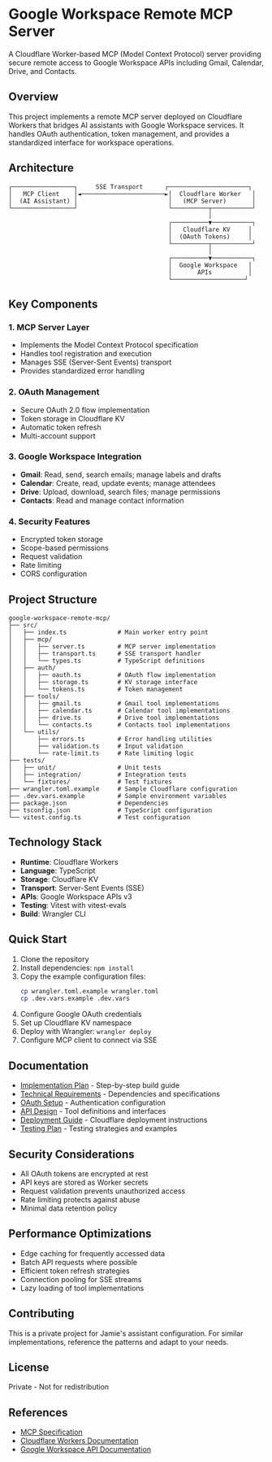 # Google Workspace Remote MCP Server

A Cloudflare Worker-based MCP (Model Context Protocol) server providing secure remote access to Google Workspace APIs including Gmail, Calendar, Drive, and Contacts.

## Overview

This project implements a remote MCP server deployed on Cloudflare Workers that bridges AI assistants with Google Workspace services. It handles OAuth authentication, token management, and provides a standardized interface for workspace operations.

## Architecture

```
┌─────────────────┐     SSE Transport      ┌──────────────────────┐
│   MCP Client    │◄───────────────────────►│  Cloudflare Worker   │
│  (AI Assistant) │                         │   (MCP Server)       │
└─────────────────┘                         └──────────┬───────────┘
                                                       │
                                            ┌──────────▼───────────┐
                                            │   Cloudflare KV     │
                                            │  (OAuth Tokens)     │
                                            └──────────┬───────────┘
                                                       │
                                            ┌──────────▼───────────┐
                                            │  Google Workspace   │
                                            │       APIs          │
                                            └────────────────────┘
```

## Key Components

### 1. MCP Server Layer
- Implements the Model Context Protocol specification
- Handles tool registration and execution
- Manages SSE (Server-Sent Events) transport
- Provides standardized error handling

### 2. OAuth Management
- Secure OAuth 2.0 flow implementation
- Token storage in Cloudflare KV
- Automatic token refresh
- Multi-account support

### 3. Google Workspace Integration
- **Gmail**: Read, send, search emails; manage labels and drafts
- **Calendar**: Create, read, update events; manage attendees
- **Drive**: Upload, download, search files; manage permissions
- **Contacts**: Read and manage contact information

### 4. Security Features
- Encrypted token storage
- Scope-based permissions
- Request validation
- Rate limiting
- CORS configuration

## Project Structure

```
google-workspace-remote-mcp/
├── src/
│   ├── index.ts              # Main worker entry point
│   ├── mcp/
│   │   ├── server.ts         # MCP server implementation
│   │   ├── transport.ts      # SSE transport handler
│   │   └── types.ts          # TypeScript definitions
│   ├── auth/
│   │   ├── oauth.ts          # OAuth flow implementation
│   │   ├── storage.ts        # KV storage interface
│   │   └── tokens.ts         # Token management
│   ├── tools/
│   │   ├── gmail.ts          # Gmail tool implementations
│   │   ├── calendar.ts       # Calendar tool implementations
│   │   ├── drive.ts          # Drive tool implementations
│   │   └── contacts.ts       # Contacts tool implementations
│   └── utils/
│       ├── errors.ts         # Error handling utilities
│       ├── validation.ts     # Input validation
│       └── rate-limit.ts     # Rate limiting logic
├── tests/
│   ├── unit/                 # Unit tests
│   ├── integration/          # Integration tests
│   └── fixtures/             # Test fixtures
├── wrangler.toml.example     # Sample Cloudflare configuration
├── .dev.vars.example         # Sample environment variables
├── package.json              # Dependencies
├── tsconfig.json             # TypeScript configuration
└── vitest.config.ts          # Test configuration
```

## Technology Stack

- **Runtime**: Cloudflare Workers
- **Language**: TypeScript
- **Storage**: Cloudflare KV
- **Transport**: Server-Sent Events (SSE)
- **APIs**: Google Workspace APIs v3
- **Testing**: Vitest with vitest-evals
- **Build**: Wrangler CLI

## Quick Start

1. Clone the repository
2. Install dependencies: `npm install`
3. Copy the example configuration files:
   ```bash
   cp wrangler.toml.example wrangler.toml
   cp .dev.vars.example .dev.vars
   ```
4. Configure Google OAuth credentials
5. Set up Cloudflare KV namespace
6. Deploy with Wrangler: `wrangler deploy`
7. Configure MCP client to connect via SSE

## Documentation

- [Implementation Plan](./IMPLEMENTATION_PLAN.md) - Step-by-step build guide
- [Technical Requirements](./TECHNICAL_REQUIREMENTS.md) - Dependencies and specifications
- [OAuth Setup](./OAUTH_SETUP.md) - Authentication configuration
- [API Design](./API_DESIGN.md) - Tool definitions and interfaces
- [Deployment Guide](./DEPLOYMENT_GUIDE.md) - Cloudflare deployment instructions
- [Testing Plan](./TESTING_PLAN.md) - Testing strategies and examples

## Security Considerations

- All OAuth tokens are encrypted at rest
- API keys are stored as Worker secrets
- Request validation prevents unauthorized access
- Rate limiting protects against abuse
- Minimal data retention policy

## Performance Optimizations

- Edge caching for frequently accessed data
- Batch API requests where possible
- Efficient token refresh strategies
- Connection pooling for SSE streams
- Lazy loading of tool implementations

## Contributing

This is a private project for Jamie's assistant configuration. For similar implementations, reference the patterns and adapt to your needs.

## License

Private - Not for redistribution

## References

- [MCP Specification](https://modelcontextprotocol.io/)
- [Cloudflare Workers Documentation](https://developers.cloudflare.com/workers/)
- [Google Workspace API Documentation](https://developers.google.com/workspace)